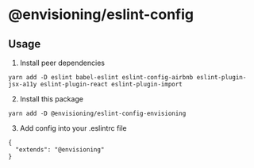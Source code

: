 # @envisioning/eslint-config

## Usage
1. Install peer dependencies

```
yarn add -D eslint babel-eslint eslint-config-airbnb eslint-plugin-jsx-a11y eslint-plugin-react eslint-plugin-import
```

2. Install this package
```
yarn add -D @envisioning/eslint-config-envisioning
```

3. Add config into your .eslintrc file
```
{
  "extends": "@envisioning"
}
```
